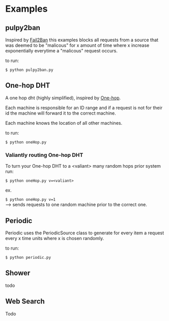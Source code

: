 # Examples


## pulpy2ban

Inspired by [Fail2Ban](https://www.fail2ban.org/wiki/index.php/Main_Page) this examples blocks all requests from a source that was deemed to be "malicous" for x amount of time where x increase exponentially everytime a "malicous" request occurs.

to run:


```$ python pulpy2ban.py ```

## One-hop DHT



A one hop dht (highly simplified), inspired by [One-hop](https://www.usenix.org/legacy/events/hotos03/tech/full_papers/gupta/gupta_html/). 

Each machine is responsible for an ID range and if a request is not for their id the machine will forward it to the correct machine.

Each machine knows the location of all other machines.

to run:


```$ python oneHop.py ```

### Valiantly routing One-hop DHT

To turn your One-hop DHT to a \<valiant\> many random hops prior system run:


```$ python oneHop.py v=<valiant>```

ex.


```$ python oneHop.py v=1```  
	--> sends requests to one random machine prior to the correct one.
	

## Periodic

Periodic uses the PeriodicSource class to generate for every item a request every x time units where x is chosen randomly. 

to run:

```$ python periodic.py ```

## Shower

todo

## Web Search

Todo


